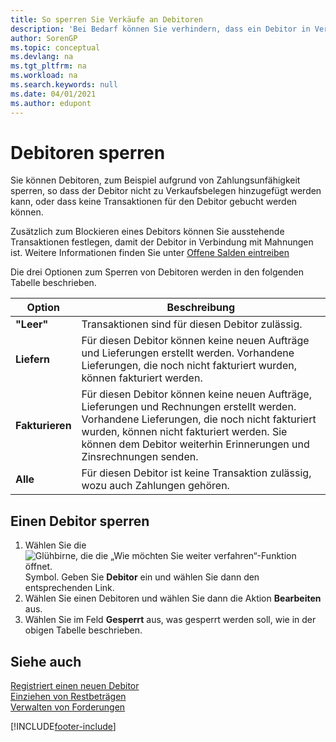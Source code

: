 ```yaml
---
title: So sperren Sie Verkäufe an Debitoren
description: 'Bei Bedarf können Sie verhindern, dass ein Debitor in Verkaufsbelege und andere Verkaufstransaktionen aufgenommen wird.'
author: SorenGP
ms.topic: conceptual
ms.devlang: na
ms.tgt_pltfrm: na
ms.workload: na
ms.search.keywords: null
ms.date: 04/01/2021
ms.author: edupont
---
```

# <a name="block-customers"></a><a name="block-customers"></a><a name="block-customers"></a>Debitoren sperren
Sie können Debitoren, zum Beispiel aufgrund von Zahlungsunfähigkeit sperren, so dass der Debitor nicht zu Verkaufsbelegen hinzugefügt werden kann, oder dass keine Transaktionen für den Debitor gebucht werden können.

Zusätzlich zum Blockieren eines Debitors können Sie ausstehende Transaktionen festlegen, damit der Debitor in Verbindung mit Mahnungen ist. Weitere Informationen finden Sie unter [Offene Salden eintreiben](receivables-collect-outstanding-balances.md)   

Die drei Optionen zum Sperren von Debitoren werden in den folgenden Tabelle beschrieben.  

|Option|Beschreibung|  
|--------------------|------------|  
|**"Leer"**|Transaktionen sind für diesen Debitor zulässig.|
|**Liefern**|Für diesen Debitor können keine neuen Aufträge und Lieferungen erstellt werden. Vorhandene Lieferungen, die noch nicht fakturiert wurden, können fakturiert werden.|  
|**Fakturieren**|Für diesen Debitor können keine neuen Aufträge, Lieferungen und Rechnungen erstellt werden. Vorhandene Lieferungen, die noch nicht fakturiert wurden, können nicht fakturiert werden. Sie können dem Debitor weiterhin Erinnerungen und Zinsrechnungen senden.|  
|**Alle**|Für diesen Debitor ist keine Transaktion zulässig, wozu auch Zahlungen gehören.|  

## <a name="to-block-a-customer"></a><a name="to-block-a-customer"></a><a name="to-block-a-customer"></a>Einen Debitor sperren
1. Wählen Sie die ![Glühbirne, die die „Wie möchten Sie weiter verfahren“-Funktion öffnet.](media/ui-search/search_small.png "Tell Me-Funktion") Symbol. Geben Sie **Debitor** ein und wählen Sie dann den entsprechenden Link.
2. Wählen Sie einen Debitoren und wählen Sie dann die Aktion **Bearbeiten** aus.
3. Wählen Sie im Feld **Gesperrt** aus, was gesperrt werden soll, wie in der obigen Tabelle beschrieben.

## <a name="see-also"></a><a name="see-also"></a><a name="see-also"></a>Siehe auch
[Registriert einen neuen Debitor](sales-how-register-new-customers.md)  
[Einziehen von Restbeträgen](receivables-collect-outstanding-balances.md)  
[Verwalten von Forderungen](receivables-manage-receivables.md)  


[!INCLUDE[footer-include](includes/footer-banner.md)]
